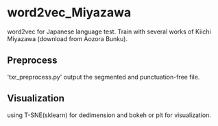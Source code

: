 # word2vec_Miyazawa
word2vec for Japanese language test. Train with several works of Kiichi Miyazawa (download from Aozora Bunku).

## Preprocess
'txr_preprocess.py' output the segmented and punctuation-free file.

## Visualization
using T-SNE(sklearn) for dedimension and bokeh or plt for visualization.
